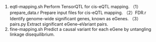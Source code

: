 1. eqtl-mapping.sh
Perform TensorQTL for cis-eQTL mapping.
（1）prepare_data.r
  Prepare input files for cis-eQTL mapping.
（2）FDR.r
  Identify genome-wide significant genes, known as eGenes.
（3）pairs.py
  Extract significant eGene–eVariant pairs.
2. fine-mapping.sh
Predict a causal variant for each eGene by untangling linkage disequilibrium.
